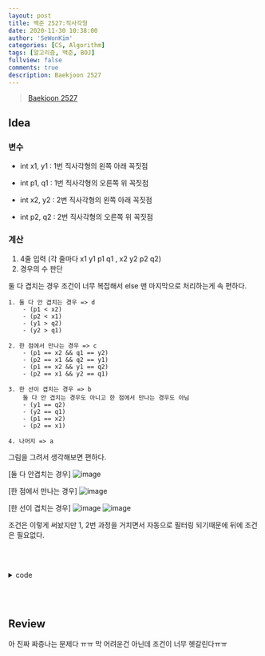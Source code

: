 ```yaml
---
layout: post
title: 백준 2527:직사각형
date: 2020-11-30 10:38:00
author: 'SeWonKim'
categories: [CS, Algorithm]
tags: [알고리즘, 백준, BOJ]
fullview: false
comments: true
description: Baekjoon 2527
---
```


> [Baekjoon 2527](https://www.acmicpc.net/problem/2527)

## Idea

### 변수

- int x1, y1 : 1번 직사각형의 왼쪽 아래 꼭짓점
- int p1, q1 : 1번 직사각형의 오른쪽 위 꼭짓점

- int x2, y2 : 2번 직사각형의 왼쪽 아래 꼭짓점
- int p2, q2 : 2번 직사각형의 오른쪽 위 꼭짓점


### 계산
1. 4줄 입력 (각 줄마다 x1 y1 p1 q1 , x2 y2 p2 q2)
2. 경우의 수 판단

둘 다 겹치는 경우 조건이 너무 복잡해서 else 맨 마지막으로 처리하는게 속 편하다.

```
1. 둘 다 안 겹치는 경우 => d
    - (p1 < x2)
    - (p2 < x1)
    - (y1 > q2)
    - (y2 > q1)

2. 한 점에서 만나는 경우 => c
    - (p1 == x2 && q1 == y2)
    - (p2 == x1 && q2 == y1)
    - (p1 == x2 && y1 == q2)
    - (p2 == x1 && y2 == q1)

3. 한 선이 겹치는 경우 => b
    둘 다 안 겹치는 경우도 아니고 한 점에서 만나는 경우도 아님
    - (y1 == q2)
    - (y2 == q1)
    - (p1 == x2)
    - (p2 == x1)

4. 나머지 => a
```

그림을 그려서 생각해보면 편하다. 

[둘 다 안겹치는 경우]
![image](https://user-images.githubusercontent.com/30452963/100624519-e6fdb700-3366-11eb-8008-4a82fdc37a1b.png)

[한 점에서 만나는 경우]
![image](https://user-images.githubusercontent.com/30452963/100624459-d6e5d780-3366-11eb-8970-bed38719199a.png)

[한 선이 겹치는 경우]
![image](https://user-images.githubusercontent.com/30452963/100624545-ef55f200-3366-11eb-8571-95e044044879.png)
![image](https://user-images.githubusercontent.com/30452963/100624577-f4b33c80-3366-11eb-986e-f6fdeb210432.png)

조건은 이렇게 써놨지만 1, 2번 과정을 거치면서 자동으로 필터링 되기때문에 뒤에 조건은 필요없다.


&nbsp;  
&nbsp;

<details>
    <summary>code</summary>
    <div markdown="1">

    ```java
    import java.io.BufferedReader;
    import java.io.InputStreamReader;
    import java.util.StringTokenizer;

    public class Main {

        public static void main(String[] args) throws Exception {
            BufferedReader br = new BufferedReader(new InputStreamReader(System.in));
            StringTokenizer st = null;
            
            for (int i = 0; i < 4; i++) {
                st = new StringTokenizer(br.readLine(), " ");
                int x1 = Integer.parseInt(st.nextToken());
                int y1 = Integer.parseInt(st.nextToken());
                int p1 = Integer.parseInt(st.nextToken());
                int q1 = Integer.parseInt(st.nextToken());
                int x2 = Integer.parseInt(st.nextToken());
                int y2 = Integer.parseInt(st.nextToken());
                int p2 = Integer.parseInt(st.nextToken());
                int q2 = Integer.parseInt(st.nextToken());
                
                if(p1 < x2 || p2 < x1 || y1 > q2 || y2 > q1) {
                    System.out.println("d");
                }
                else if((p1 == x2 && q1 == y2) || (p2 == x1 && q2 == y1) || (p1 == x2 && y1 == q2) || (p2 == x1 && y2 == q1)) {
                    System.out.println("c");
                }
                else if(y1 == q2 || y2 == q1 || p1 == x2 || p2 == x1) {
                    System.out.println("b");
                }
                else {
                    System.out.println("a");
                }
            }

        }

    }
    ```

</div>
</details>

&nbsp;  
&nbsp;

## Review

아 진짜 짜증나는 문제다 ㅠㅠ 막 어려운건 아닌데 조건이 너무 헷갈린다ㅠㅠ

&nbsp;  
&nbsp;
